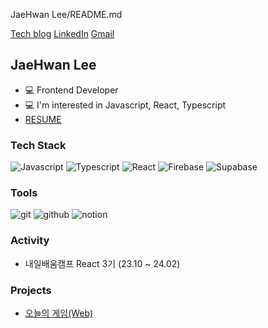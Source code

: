 JaeHwan Lee/README.md

[Tech blog](링크) [LinkedIn](링크) [Gmail](링크)

## JaeHwan Lee

* 💻 Frontend Developer
* 💻 I'm interested in Javascript, React, Typescript
* [RESUME](https://www.notion.so/JaeHwan-Lee-d1588f64126f4b7aa249851a09553e29)

### Tech Stack

![Javascript](https://img.shields.io/badge/-JavaScript-F7DF1E?style=flat-square&logo=JavaScript&logoColor=black) ![Typescript](https://img.shields.io/badge/-TypeScript-3178C6?style=flat-square&logo=TypeScript&logoColor=white) ![React](https://img.shields.io/badge/-React-61DAFB?style=flat-square&logo=React&logoColor=black) ![Firebase](https://img.shields.io/badge/-Firebase-FFCA28?style=flat-square&logo=Firebase&logoColor=black) 
![Supabase](https://img.shields.io/badge/-Supabase-3FCF8E?style=flat-square&logo=Supabase&logoColor=black) 

### Tools

![git](https://img.shields.io/badge/-git-F05032?style=flat-square&logo=git&logoColor=black) ![github](https://img.shields.io/badge/-github-181717?style=flat-square&logo=github&logoColor=black) ![notion](https://img.shields.io/badge/-notion-000000?style=flat-square&logo=notion&logoColor=white) 




### Activity

* 내일배움캠프 React 3기 (23.10 ~ 24.02)

### Projects

* [오늘의 게임(Web)](https://todaygames-5mok.vercel.app/)

